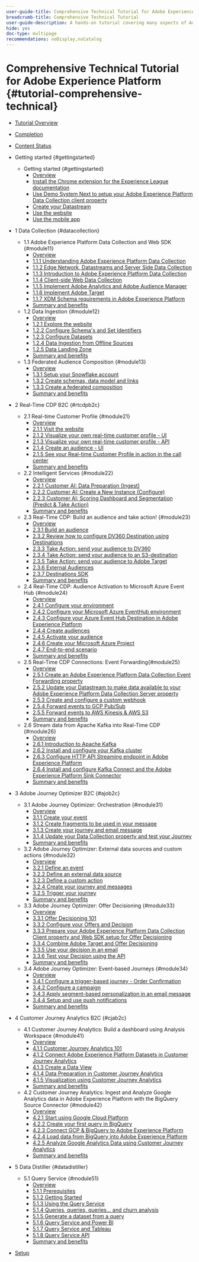 ```yaml
---
user-guide-title: Comprehensive Technical Tutorial for Adobe Experience Platform
breadcrumb-title: Comprehensive Technical Tutorial
user-guide-description: A hands-on tutorial covering many aspects of Adobe Experience Platform, including connections to third-party systems.
hide: yes
doc-type: multipage
recommendations: noDisplay,noCatalog
---
```


# Comprehensive Technical Tutorial for Adobe Experience Platform {#tutorial-comprehensive-technical}

+ [Tutorial Overview](/help/tutorial-comprehensive-technical/overview.md)
+ [Completion](/help/tutorial-comprehensive-technical/completion.md)
+ [Content Status](/help/tutorial-comprehensive-technical/status.md)

+ Getting started {#gettingstarted}
  + Getting started {#gettingstarted}
    + [Overview](/help/tutorial-comprehensive-technical/modules/gettingstarted/gettingstarted/getting-started.md)
    + [Install the Chrome extension for the Experience League documentation](/help/tutorial-comprehensive-technical/modules/gettingstarted/gettingstarted/ex1.md)
    + [Use Demo System Next to setup your Adobe Experience Platform Data Collection client property](/help/tutorial-comprehensive-technical/modules/gettingstarted/gettingstarted/ex2.md)
    + [Create your Datastream](/help/tutorial-comprehensive-technical/modules/gettingstarted/gettingstarted/ex3.md)
    + [Use the website](/help/tutorial-comprehensive-technical/modules/gettingstarted/gettingstarted/ex4.md)
    + [Use the mobile app](/help/tutorial-comprehensive-technical/modules/gettingstarted/gettingstarted/ex5.md)

+ 1 Data Collection {#datacollection}
  + 1.1 Adobe Experience Platform Data Collection and Web SDK {#module11}
    + [Overview](/help/tutorial-comprehensive-technical/modules/datacollection/module1.1/data-ingestion-launch-web-sdk.md)
    + [1.1.1 Understanding Adobe Experience Platform Data Collection](/help/tutorial-comprehensive-technical/modules/datacollection/module1.1/ex1.md)
    + [1.1.2 Edge Network, Datastreams and Server Side Data Collection](/help/tutorial-comprehensive-technical/modules/datacollection/module1.1/ex2.md)
    + [1.1.3 Introduction to Adobe Experience Platform Data Collection](/help/tutorial-comprehensive-technical/modules/datacollection/module1.1/ex3.md)
    + [1.1.4 Client-side Web Data Collection](/help/tutorial-comprehensive-technical/modules/datacollection/module1.1/ex4.md)
    + [1.1.5 Implement Adobe Analytics and Adobe Audience Manager](/help/tutorial-comprehensive-technical/modules/datacollection/module1.1/ex5.md)
    + [1.1.6 Implement Adobe Target](/help/tutorial-comprehensive-technical/modules/datacollection/module1.1/ex6.md)
    + [1.1.7 XDM Schema requirements in Adobe Experience Platform](/help/tutorial-comprehensive-technical/modules/datacollection/module1.1/ex7.md)
    + [Summary and benefits](/help/tutorial-comprehensive-technical/modules/datacollection/module1.1/summary.md)
  + 1.2 Data Ingestion {#module12}
    + [Overview](/help/tutorial-comprehensive-technical/modules/datacollection/module1.2/data-ingestion.md)
    + [1.2.1 Explore the website](/help/tutorial-comprehensive-technical/modules/datacollection/module1.2/ex1.md)
    + [1.2.2 Configure Schema's and Set Identifiers](/help/tutorial-comprehensive-technical/modules/datacollection/module1.2/ex2.md)
    + [1.2.3 Configure Datasets](/help/tutorial-comprehensive-technical/modules/datacollection/module1.2/ex3.md)
    + [1.2.4 Data Ingestion from Offline Sources](/help/tutorial-comprehensive-technical/modules/datacollection/module1.2/ex4.md)  
    + [1.2.5 Data Landing Zone](/help/tutorial-comprehensive-technical/modules/datacollection/module1.2/ex5.md)
    + [Summary and benefits](/help/tutorial-comprehensive-technical/modules/datacollection/module1.2/summary.md)
  + 1.3 Federated Audience Composition {#module13}
    + [Overview](/help/tutorial-comprehensive-technical/modules/datacollection/module1.3/fac.md)
    + [1.3.1 Setup your Snowflake account](/help/tutorial-comprehensive-technical/modules/datacollection/module1.3/ex1.md)
    + [1.3.2 Create schemas, data model and links](/help/tutorial-comprehensive-technical/modules/datacollection/module1.3/ex2.md)
    + [1.3.3 Create a federated composition](/help/tutorial-comprehensive-technical/modules/datacollection/module1.3/ex3.md)
    + [Summary and benefits](/help/tutorial-comprehensive-technical/modules/datacollection/module1.3/summary.md)

+ 2 Real-Time CDP B2C {#rtcdpb2c}  
  + 2.1 Real-time Customer Profile {#module21}
    + [Overview](/help/tutorial-comprehensive-technical/modules/rtcdp-b2c/module2.1/real-time-customer-profile.md)
    + [2.1.1 Visit the website](/help/tutorial-comprehensive-technical/modules/rtcdp-b2c/module2.1/ex1.md)
    + [2.1.2 Visualize your own real-time customer profile - UI](/help/tutorial-comprehensive-technical/modules/rtcdp-b2c/module2.1/ex2.md)
    + [2.1.3 Visualize your own real-time customer profile - API](/help/tutorial-comprehensive-technical/modules/rtcdp-b2c/module2.1/ex3.md)
    + [2.1.4 Create an audience - UI](/help/tutorial-comprehensive-technical/modules/rtcdp-b2c/module2.1/ex4.md)
    + [2.1.5 See your Real-time Customer Profile in action in the call center](/help/tutorial-comprehensive-technical/modules/rtcdp-b2c/module2.1/ex5.md)
    + [Summary and benefits](/help/tutorial-comprehensive-technical/modules/rtcdp-b2c/module2.1/summary.md)
  + 2.2 Intelligent Services {#module22}
    + [Overview](/help/tutorial-comprehensive-technical/modules/rtcdp-b2c/module2.2/intelligent-services.md)
    + [2.2.1 Customer AI: Data Preparation (Ingest)](/help/tutorial-comprehensive-technical/modules/rtcdp-b2c/module2.2/ex1.md)
    + [2.2.2 Customer AI: Create a New Instance (Configure)](/help/tutorial-comprehensive-technical/modules/rtcdp-b2c/module2.2/ex2.md)
    + [2.2.3 Customer AI: Scoring Dashboard and Segmentation (Predict & Take Action)](/help/tutorial-comprehensive-technical/modules/rtcdp-b2c/module2.2/ex3.md)
    + [Summary and benefits](/help/tutorial-comprehensive-technical/modules/rtcdp-b2c/module2.2/summary.md)
  + 2.3 Real-Time CDP: Build an audience and take action! {#module23}
    + [Overview](/help/tutorial-comprehensive-technical/modules/rtcdp-b2c/module2.3/real-time-cdp-build-a-segment-take-action.md)
    + [2.3.1 Build an audience](/help/tutorial-comprehensive-technical/modules/rtcdp-b2c/module2.3/ex1.md)
    + [2.3.2 Review how to configure DV360 Destination using Destinations](/help/tutorial-comprehensive-technical/modules/rtcdp-b2c/module2.3/ex2.md)
    + [2.3.3 Take Action: send your audience to DV360](/help/tutorial-comprehensive-technical/modules/rtcdp-b2c/module2.3/ex3.md)
    + [2.3.4 Take Action: send your audience to an S3-destination](/help/tutorial-comprehensive-technical/modules/rtcdp-b2c/module2.3/ex4.md)
    + [2.3.5 Take Action: send your audience to Adobe Target](/help/tutorial-comprehensive-technical/modules/rtcdp-b2c/module2.3/ex5.md)
    + [2.3.6 External Audiences](/help/tutorial-comprehensive-technical/modules/rtcdp-b2c/module2.3/ex6.md)
    + [2.3.7 Destinations SDK](/help/tutorial-comprehensive-technical/modules/rtcdp-b2c/module2.3/ex7.md)
    + [Summary and benefits](/help/tutorial-comprehensive-technical/modules/rtcdp-b2c/module2.3/summary.md)
  + 2.4 Real-Time CDP: Audience Activation to Microsoft Azure Event Hub {#module24}
    + [Overview](/help/tutorial-comprehensive-technical/modules/rtcdp-b2c/module2.4/segment-activation-microsoft-azure-eventhub.md)
    + [2.4.1 Configure your environment](/help/tutorial-comprehensive-technical/modules/rtcdp-b2c/module2.4/ex1.md)
    + [2.4.2 Configure your Microsoft Azure EventHub environment](/help/tutorial-comprehensive-technical/modules/rtcdp-b2c/module2.4/ex2.md)
    + [2.4.3 Configure your Azure Event Hub Destination in Adobe Experience Platform](/help/tutorial-comprehensive-technical/modules/rtcdp-b2c/module2.4/ex3.md)
    + [2.4.4 Create audiences](/help/tutorial-comprehensive-technical/modules/rtcdp-b2c/module2.4/ex4.md)
    + [2.4.5 Activate your audience](/help/tutorial-comprehensive-technical/modules/rtcdp-b2c/module2.4/ex5.md)
    + [2.4.6 Create your Microsoft Azure Project](/help/tutorial-comprehensive-technical/modules/rtcdp-b2c/module2.4/ex6.md)
    + [2.4.7 End-to-end scenario](/help/tutorial-comprehensive-technical/modules/rtcdp-b2c/module2.4/ex7.md)
    + [Summary and benefits](/help/tutorial-comprehensive-technical/modules/rtcdp-b2c/module2.4/summary.md)
  + 2.5 Real-Time CDP Connections: Event Forwarding{#module25}
    + [Overview](/help/tutorial-comprehensive-technical/modules/rtcdp-b2c/module2.5/aep-data-collection-ssf.md)
    + [2.5.1 Create an Adobe Experience Platform Data Collection Event Forwarding property](/help/tutorial-comprehensive-technical/modules/rtcdp-b2c/module2.5/ex1.md)
    + [2.5.2 Update your Datastream to make data available to your Adobe Experience Platform Data Collection Server property](/help/tutorial-comprehensive-technical/modules/rtcdp-b2c/module2.5/ex2.md)
    + [2.5.3 Create and configure a custom webhook](/help/tutorial-comprehensive-technical/modules/rtcdp-b2c/module2.5/ex3.md)
    + [2.5.4 Forward events to GCP Pub/Sub](/help/tutorial-comprehensive-technical/modules/rtcdp-b2c/module2.5/ex4.md)
    + [2.5.5 Forward events to AWS Kinesis & AWS S3](/help/tutorial-comprehensive-technical/modules/rtcdp-b2c/module2.5/ex5.md)
    + [Summary and benefits](/help/tutorial-comprehensive-technical/modules/rtcdp-b2c/module2.5/summary.md)
  + 2.6 Stream data from Apache Kafka into Real-Time CDP {#module26}
    + [Overview](/help/tutorial-comprehensive-technical/modules/rtcdp-b2c/module2.6/aep-apache-kafka.md)
    + [2.6.1 Introduction to Apache Kafka](/help/tutorial-comprehensive-technical/modules/rtcdp-b2c/module2.6/ex1.md)
    + [2.6.2 Install and configure your Kafka cluster](/help/tutorial-comprehensive-technical/modules/rtcdp-b2c/module2.6/ex2.md)
    + [2.6.3 Configure HTTP API Streaming endpoint in Adobe Experience Platform](/help/tutorial-comprehensive-technical/modules/rtcdp-b2c/module2.6/ex3.md)
    + [2.6.4 Install and configure Kafka Connect and the Adobe Experience Platform Sink Connector](/help/tutorial-comprehensive-technical/modules/rtcdp-b2c/module2.6/ex4.md)
    + [Summary and benefits](/help/tutorial-comprehensive-technical/modules/rtcdp-b2c/module2.6/summary.md)

+ 3 Adobe Journey Optimizer B2C {#ajob2c} 
  + 3.1 Adobe Journey Optimizer: Orchestration {#module31}
    + [Overview](/help/tutorial-comprehensive-technical/modules/ajo-b2c/module3.1/journey-orchestration-create-account.md)
    + [3.1.1 Create your event](/help/tutorial-comprehensive-technical/modules/ajo-b2c/module3.1/ex1.md)
    + [3.1.2 Create fragments to be used in your message](/help/tutorial-comprehensive-technical/modules/ajo-b2c/module3.1/ex2.md)
    + [3.1.3 Create your journey and email message](/help/tutorial-comprehensive-technical/modules/ajo-b2c/module3.1/ex3.md)
    + [3.1.4 Update your Data Collection property and test your Journey](/help/tutorial-comprehensive-technical/modules/ajo-b2c/module3.1/ex4.md)
    + [Summary and benefits](/help/tutorial-comprehensive-technical/modules/ajo-b2c/module3.1/summary.md)
  + 3.2 Adobe Journey Optimizer: External data sources and custom actions {#module32}
    + [Overview](/help/tutorial-comprehensive-technical/modules/ajo-b2c/module3.2/journey-orchestration-external-weather-api-sms.md)
    + [3.2.1 Define an event](/help/tutorial-comprehensive-technical/modules/ajo-b2c/module3.2/ex1.md)
    + [3.2.2 Define an external data source](/help/tutorial-comprehensive-technical/modules/ajo-b2c/module3.2/ex2.md)
    + [3.2.3 Define a custom action](/help/tutorial-comprehensive-technical/modules/ajo-b2c/module3.2/ex3.md)
    + [3.2.4 Create your journey and messages](/help/tutorial-comprehensive-technical/modules/ajo-b2c/module3.2/ex4.md)
    + [3.2.5 Trigger your journey](/help/tutorial-comprehensive-technical/modules/ajo-b2c/module3.2/ex5.md)
    + [Summary and benefits](/help/tutorial-comprehensive-technical/modules/ajo-b2c/module3.2/summary.md)
  + 3.3 Adobe Journey Optimizer: Offer Decisioning {#module33}
    + [Overview](/help/tutorial-comprehensive-technical/modules/ajo-b2c/module3.3/offer-decisioning.md)
    + [3.3.1 Offer Decisioning 101](/help/tutorial-comprehensive-technical/modules/ajo-b2c/module3.3/ex1.md)
    + [3.3.2 Configure your Offers and Decision](/help/tutorial-comprehensive-technical/modules/ajo-b2c/module3.3/ex2.md)
    + [3.3.3 Prepare your Adobe Experience Platform Data Collection Client property and Web SDK setup for Offer Decisioning](/help/tutorial-comprehensive-technical/modules/ajo-b2c/module3.3/ex3.md)
    + [3.3.4 Combine Adobe Target and Offer Decisioning](/help/tutorial-comprehensive-technical/modules/ajo-b2c/module3.3/ex4.md)
    + [3.3.5 Use your decision in an email](/help/tutorial-comprehensive-technical/modules/ajo-b2c/module3.3/ex5.md)
    + [3.3.6 Test your Decision using the API](/help/tutorial-comprehensive-technical/modules/ajo-b2c/module3.3/ex6.md)
    + [Summary and benefits](/help/tutorial-comprehensive-technical/modules/ajo-b2c/module3.3/summary.md)
  + 3.4 Adobe Journey Optimizer: Event-based Journeys {#module34}
    + [Overview](/help/tutorial-comprehensive-technical/modules/ajo-b2c/module3.4/journeyoptimizer.md)
    + [3.4.1 Configure a trigger-based journey - Order Confirmation](/help/tutorial-comprehensive-technical/modules/ajo-b2c/module3.4/ex1.md)
    + [3.4.2 Configure a campaign](/help/tutorial-comprehensive-technical/modules/ajo-b2c/module3.4/ex2.md)
    + [3.4.3 Apply segment-based personalization in an email message](/help/tutorial-comprehensive-technical/modules/ajo-b2c/module3.4/ex3.md)
    + [3.4.4 Setup and use push notifications](/help/tutorial-comprehensive-technical/modules/ajo-b2c/module3.4/ex4.md)
    + [Summary and benefits](/help/tutorial-comprehensive-technical/modules/ajo-b2c/module3.4/summary.md)

+ 4 Customer Journey Analytics B2C {#cjab2c} 
  + 4.1 Customer Journey Analytics: Build a dashboard using Analysis Workspace {#module41}
    + [Overview](/help/tutorial-comprehensive-technical/modules/cja-b2c/module4.1/customer-journey-analytics-build-a-dashboard.md)
    + [4.1.1 Customer Journey Analytics 101](/help/tutorial-comprehensive-technical/modules/cja-b2c/module4.1/ex1.md)
    + [4.1.2 Connect Adobe Experience Platform Datasets in Customer Journey Analytics](/help/tutorial-comprehensive-technical/modules/cja-b2c/module4.1/ex2.md)
    + [4.1.3 Create a Data View](/help/tutorial-comprehensive-technical/modules/cja-b2c/module4.1/ex3.md)
    + [4.1.4 Data Preparation in Customer Journey Analytics](/help/tutorial-comprehensive-technical/modules/cja-b2c/module4.1/ex4.md)
    + [4.1.5 Visualization using Customer Journey Analytics](/help/tutorial-comprehensive-technical/modules/cja-b2c/module4.1/ex5.md)
    + [Summary and benefits](/help/tutorial-comprehensive-technical/modules/cja-b2c/module4.1/summary.md)
  + 4.2 Customer Journey Analytics: Ingest and Analyze Google Analytics data in Adobe Experience Platform with the BigQuery Source Connector {#module42}
    + [Overview](/help/tutorial-comprehensive-technical/modules/cja-b2c/module4.2/customer-journey-analytics-bigquery-gcp.md)
    + [4.2.1 Start using Google Cloud Platform](/help/tutorial-comprehensive-technical/modules/cja-b2c/module4.2/ex1.md)
    + [4.2.2 Create your first query in BigQuery](/help/tutorial-comprehensive-technical/modules/cja-b2c/module4.2/ex2.md)
    + [4.2.3 Connect GCP & BigQuery to Adobe Experience Platform](/help/tutorial-comprehensive-technical/modules/cja-b2c/module4.2/ex3.md)
    + [4.2.4 Load data from BigQuery into Adobe Experience Platform](/help/tutorial-comprehensive-technical/modules/cja-b2c/module4.2/ex4.md)
    + [4.2.5 Analyze Google Analytics Data using Customer Journey Analytics](/help/tutorial-comprehensive-technical/modules/cja-b2c/module4.2/ex5.md)
    + [Summary and benefits](/help/tutorial-comprehensive-technical/modules/cja-b2c/module4.2/summary.md)

+ 5 Data Distiller {#datadistiller} 
  + 5.1 Query Service {#module51}
    + [Overview](/help/tutorial-comprehensive-technical/modules/datadistiller/module5.1/query-service.md)
    + [5.1.1 Prerequisites](/help/tutorial-comprehensive-technical/modules/datadistiller/module5.1/ex1.md)
    + [5.1.2 Getting Started](/help/tutorial-comprehensive-technical/modules/datadistiller/module5.1/ex2.md)
    + [5.1.3 Using the Query Service](/help/tutorial-comprehensive-technical/modules/datadistiller/module5.1/ex3.md)
    + [5.1.4 Queries, queries, queries... and churn analysis](/help/tutorial-comprehensive-technical/modules/datadistiller/module5.1/ex4.md)
    + [5.1.5 Generate a dataset from a query](/help/tutorial-comprehensive-technical/modules/datadistiller/module5.1/ex5.md)
    + [5.1.6 Query Service and Power BI](/help/tutorial-comprehensive-technical/modules/datadistiller/module5.1/ex6.md)
    + [5.1.7 Query Service and Tableau](/help/tutorial-comprehensive-technical/modules/datadistiller/module5.1/ex7.md)
    + [5.1.8 Query Service API](/help/tutorial-comprehensive-technical/modules/datadistiller/module5.1/ex8.md)
    + [Summary and benefits](/help/tutorial-comprehensive-technical/modules/datadistiller/module5.1/summary.md)

+ [Setup](/help/tutorial-comprehensive-technical/setup.md)


